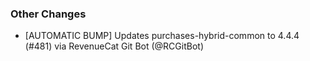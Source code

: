 ### Other Changes
* [AUTOMATIC BUMP] Updates purchases-hybrid-common to 4.4.4 (#481) via RevenueCat Git Bot (@RCGitBot)
